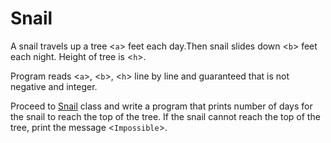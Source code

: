 # Snail
A snail travels up a tree <`a`> feet each day.Then snail slides down <`b`> feet each night. Height of tree is <`h`>.

Program reads <`a`>, <`b`>, <`h`> line by line and guaranteed that is not negative and integer.

Proceed to [Snail](https://gitlab.com/2021-summer-guap/snail/-/blob/master/src/main/java/com/epam/rd/autotasks/snail/Snail.java) class and write a program that prints number of days for the snail to reach the top of the tree.
If the snail cannot reach the top of the tree, print the message <`Impossible`>.

